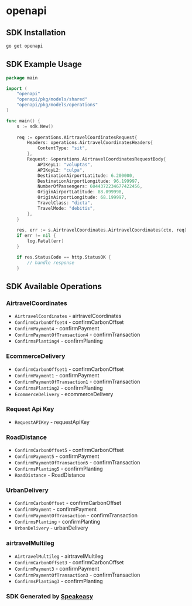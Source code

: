# openapi

<!-- Start SDK Installation -->
## SDK Installation

```bash
go get openapi
```
<!-- End SDK Installation -->

## SDK Example Usage
<!-- Start SDK Example Usage -->
```go
package main

import (
    "openapi"
    "openapi/pkg/models/shared"
    "openapi/pkg/models/operations"
)

func main() {
    s := sdk.New()
    
    req := operations.AirtravelCoordinatesRequest{
        Headers: operations.AirtravelCoordinatesHeaders{
            ContentType: "sit",
        },
        Request: &operations.AirtravelCoordinatesRequestBody{
            APIKeyL1: "voluptas",
            APIKeyL2: "culpa",
            DestinationAirportLatitude: 6.200000,
            DestinationAirportLongitude: 96.199997,
            NumberOfPassengers: 6044372234677422456,
            OriginAirportLatitude: 88.099998,
            OriginAirportLongitude: 68.199997,
            TravelClass: "dicta",
            TravelMode: "debitis",
        },
    }
    
    res, err := s.AirtravelCoordinates.AirtravelCoordinates(ctx, req)
    if err != nil {
        log.Fatal(err)
    }

    if res.StatusCode == http.StatusOK {
        // handle response
    }
```
<!-- End SDK Example Usage -->

<!-- Start SDK Available Operations -->
## SDK Available Operations

### AirtravelCoordinates

* `AirtravelCoordinates` - airtravelCoordinates
* `ConfirmCarbonOffset4` - confirmCarbonOffset
* `ConfirmPayment4` - confirmPayment
* `ConfirmPaymentOfTransaction4` - confirmTransaction
* `ConfirmsPlanting4` - confirmPlanting

### EcommerceDelivery

* `ConfirmCarbonOffset1` - confirmCarbonOffset
* `ConfirmPayment1` - confirmPayment
* `ConfirmPaymentOfTransaction1` - confirmTransaction
* `ConfirmsPlanting2` - confirmPlanting
* `EcommerceDelivery` - ecommerceDelivery

### Request Api Key

* `RequestAPIKey` - requestApiKey

### RoadDistance

* `ConfirmCarbonOffset5` - confirmCarbonOffset
* `ConfirmPayment5` - confirmPayment
* `ConfirmPaymentOfTransaction5` - confirmTransaction
* `ConfirmsPlanting5` - confirmPlanting
* `RoadDistance` - RoadDistance

### UrbanDelivery

* `ConfirmCarbonOffset` - confirmCarbonOffset
* `ConfirmPayment` - confirmPayment
* `ConfirmPaymentOfTransaction` - confirmTransaction
* `ConfirmsPlanting` - confirmPlanting
* `UrbanDelivery` - urbanDelivery

### airtravelMultileg

* `AirtravelMultileg` - airtravelMultileg
* `ConfirmCarbonOffset3` - confirmCarbonOffset
* `ConfirmPayment3` - confirmPayment
* `ConfirmPaymentOfTransaction3` - confirmTransaction
* `ConfirmsPlanting3` - confirmPlanting

<!-- End SDK Available Operations -->

### SDK Generated by [Speakeasy](https://docs.speakeasyapi.dev/docs/using-speakeasy/client-sdks)

